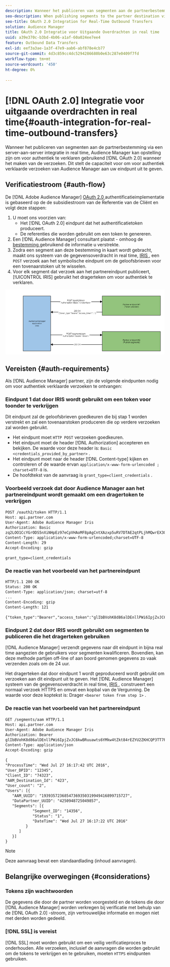 ```yaml
---
description: Wanneer het publiceren van segmenten aan de partnerbestemming via een server-aan-server integratie in real time, kan Audience Manager opstelling zijn om het gebruiken van OAuth 2.0 voor authentiek te verklaren wanneer het maken van de verzoeken. Dit stelt de capaciteit voor om voor authentiek verklaarde verzoeken van Audience Manager aan uw eindpunt uit te geven.
seo-description: When publishing segments to the partner destination via a realtime server-to-server integration, Audience Manager can be set up to authenticate using OAuth 2.0 when making the requests. This presents the ability to issue authenticated requests from Audience Manager to your endpoint.
seo-title: OAuth 2.0 Integration for Real-Time Outbound Transfers
solution: Audience Manager
title: OAuth 2.0 Integratie voor Uitgaande Overdrachten in real time
uuid: a39e370c-b3bd-4b06-a1af-60a024ee7ee4
feature: Outbound Data Transfers
exl-id: eef3a3ae-1a3f-47e9-aab6-abf878e4cb77
source-git-commit: 4d3c859cc4dc5294286680b0e63c287e0409f7fd
workflow-type: tm+mt
source-wordcount: '450'
ht-degree: 0%

---
```


# [!DNL OAuth 2.0] Integratie voor uitgaande overdrachten in real time{#oauth-integration-for-real-time-outbound-transfers}

Wanneer het publiceren van segmenten aan de partnerbestemming via een server-aan-server integratie in real time, Audience Manager kan opstelling zijn om voor authentiek te verklaren gebruikend [!DNL OAuth 2.0] wanneer het maken van de verzoeken. Dit stelt de capaciteit voor om voor authentiek verklaarde verzoeken van Audience Manager aan uw eindpunt uit te geven.

## Verificatiestroom {#auth-flow}

De [!DNL Adobe Audience Manager] [ OAuth 2.0 ](https://tools.ietf.org/html/rfc6749#section-4.4) authentificatieimplementatie is gebaseerd op de de subsidiestroom van de Referentie van de Cliënt en volgt deze stappen:

1. U moet ons voorzien van:
   * Het [!DNL OAuth 2.0] eindpunt dat het authentificatietoken produceert.
   * De referenties die worden gebruikt om een token te genereren.
1. Een [!DNL Audience Manager] consultant plaatst - omhoog de [ bestemming ](../../../features/destinations/destinations.md) gebruikend de informatie u verstrekte.
1. Zodra een segment aan deze bestemming in kaart wordt gebracht, maakt ons systeem van de gegevensoverdracht in real time, [ IRIS ](../../../reference/system-components/components-data-action.md#iris), een `POST` verzoek aan het symbolische eindpunt om de geloofsbrieven voor een tovenaarstoken uit te wisselen.
1. Voor elk segment dat verzoek aan het partnereindpunt publiceert, [!UICONTROL IRIS] gebruikt het dragerteken om voor authentiek te verklaren.

![](assets/oauth2-iris.png)

## Vereisten {#auth-requirements}

Als [!DNL Audience Manager] partner, zijn de volgende eindpunten nodig om voor authentiek verklaarde verzoeken te ontvangen:

### Eindpunt 1 dat door IRIS wordt gebruikt om een token voor toonder te verkrijgen

Dit eindpunt zal de geloofsbrieven goedkeuren die bij stap 1 worden verstrekt en zal een tovenaarstoken produceren die op verdere verzoeken zal worden gebruikt.

* Het eindpunt moet `HTTP POST` verzoeken goedkeuren.
* Het eindpunt moet de header [!DNL Authorization] accepteren en bekijken. De waarde voor deze header is: `Basic <credentials_provided_by_partner>` .
* Het eindpunt moet naar de header [!DNL Content-type] kijken en controleren of de waarde ervan `application/x-www-form-urlencoded ; charset=UTF-8` is.
* De hoofdtekst van de aanvraag is `grant_type=client_credentials` .

### Voorbeeld verzoek dat door Audience Manager aan het partnereindpunt wordt gemaakt om een dragertoken te verkrijgen

```
POST /oauth2/token HTTP/1.1
Host: api.partner.com
User-Agent: Adobe Audience Manager Iris
Authorization: Basic zq2LOO1CcYGrODS5nXiNHpEz97eCpVHAoMF8pAgCntXAzxp5uRV7DTAE2qtPLjhMQwrEX3O6MHV4S
Content-Type: application/x-www-form-urlencoded;charset=UTF-8
Content-Length: 29
Accept-Encoding: gzip
  
grant_type=client_credentials
```

### De reactie van het voorbeeld van het partnereindpunt

```
HTTP/1.1 200 OK
Status: 200 OK
Content-Type: application/json; charset=utf-8
...
Content-Encoding: gzip
Content-Length: 121
  
{"token_type":"Bearer","access_token":"glIbBVohK8d86alDEnllPWi6IpjZvJC6kwBRuuawts6YMkw4tZkt84rEZYU2ZKHCQP3TT7PnzCQPI0yY"}
```

### Eindpunt 2 dat door IRIS wordt gebruikt om segmenten te publiceren die het dragerteken gebruiken

[!DNL Audience Manager] verzendt gegevens naar dit eindpunt in bijna real time aangezien de gebruikers voor segmenten kwalificeren. Bovendien, kan deze methode partijen off-line of aan boord genomen gegevens zo vaak verzenden zoals om de 24 uur.

Het dragerteken dat door eindpunt 1 wordt geproduceerd wordt gebruikt om verzoeken aan dit eindpunt uit te geven. Het [!DNL Audience Manager] systeem van de gegevensoverdracht in real time, [ IRIS ](../../../reference/system-components/components-data-action.md#iris), construeert een normaal verzoek HTTPS en omvat een kopbal van de Vergunning. De waarde voor deze koptekst is: Drager `<bearer token from step 1>` .

### De reactie van het voorbeeld van het partnereindpunt

```
GET /segments/aam HTTP/1.1
Host: api.partner.com
User-Agent: Adobe Audience Manager Iris
Authorization: Bearer glIbBVohK8d86alDEnllPWi6IpjZvJC6kwBRuuawts6YMkw4tZkt84rEZYU2ZKHCQP3TT7PnzCQPI0yY
Content-Type: application/json
Accept-Encoding: gzip
   
{
"ProcessTime": "Wed Jul 27 16:17:42 UTC 2016",
"User_DPID": "12345",
"Client_ID": "74323",
"AAM_Destination_Id": "423",
"User_count": "2",
"Users": [{
   "AAM_UUID": "19393572368547369350319949416899715727",
   "DataPartner_UUID": "4250948725049857",
   "Segments": [{
            "Segment_ID": "14356",
            "Status": "1",
            "DateTime": "Wed Jul 27 16:17:22 UTC 2016"
         }
      ]
   }]
}
```

>[!NOTE]
>
>Deze aanvraag bevat een standaardlading (inhoud aanvragen).

## Belangrijke overwegingen {#considerations}

### Tokens zijn wachtwoorden

De gegevens die door de partner worden voorgesteld en de tokens die door [!DNL Audience Manager] worden verkregen bij verificatie met behulp van de [!DNL OAuth 2.0] -stroom, zijn vertrouwelijke informatie en mogen niet met derden worden gedeeld.

### [!DNL SSL] is vereist

[!DNL SSL] moet worden gebruikt om een veilig verificatieproces te onderhouden. Alle verzoeken, inclusief de aanvragen die worden gebruikt om de tokens te verkrijgen en te gebruiken, moeten `HTTPS` eindpunten gebruiken.
